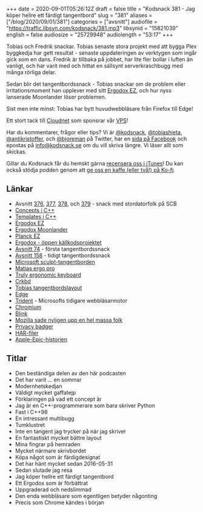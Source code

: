 +++
date = 2020-09-01T05:26:12Z
draft = false
title = "Kodsnack 381 - Jag köper hellre ett färdigt tangentbord"
slug = "381"
aliases = ["/blog/2020/09/01/381"]
categories = ["avsnitt"]
audiofile = "https://traffic.libsyn.com/kodsnack/381.mp3"
libsynid = "15821039"
english = false
audiosize = "25729948"
audiolength = "53:17" 
+++

Tobias och Fredrik snackar. Tobias senaste stora projekt med att bygga Plex byggkedja har gett resultat - senaste uppdateringen av verktygen som ingår gick som en dans. Fredrik är tillbaka på jobbet, har lite fler bollar i luften än vanligt, och har varit med och hittat en sällsynt serverkraschbugg med många rörliga delar.

Sedan blir det tangentbordssnack - Tobias snackar om de problem eller irritationsmoment han upplever med sitt [Ergodox EZ](https://ergodox-ez.com/), och hur nyss lanserade Moonlander löser problemen.

Sist men inte minst: Tobias har bytt huvudwebbläsare från Firefox till Edge!

Ett stort tack till [Cloudnet](http://www.cloudnet.se) som sponsrar vår [VPS](http://en.wikipedia.org/wiki/Virtual_private_server)!

Har du kommentarer, frågor eller tips? Vi är [@kodsnack](https://www.twitter.com/kodsnack), [@tobiashieta](https://www.twitter.com/tobiashieta), [@antikristoffer](https://www.twitter.com/antikristoffer), och [@bjoreman](https://www.twitter.com/bjoreman) på Twitter, har en [sida på Facebook](https://www.facebook.com/kodsnack) och epostas på [info@kodsnack.se](mailto:info@kodsnack.se) om du vill skriva längre. Vi läser allt som skickas.

Gillar du Kodsnack får du hemskt gärna [recensera oss i iTunes](http://itunes.apple.com/se/podcast/kodsnack/id561631498?l=en)! Du kan också stödja podden genom att <a href="https://ko-fi.com/kodsnack" rel="payment">ge oss en kaffe (eller två!) på Ko-fi</a>.

## Länkar ##
* Avsnitt [376](https://kodsnack.se/376/), [377](https://kodsnack.se/377/), [378](https://kodsnack.se/378/), och [379](https://kodsnack.se/379/) - snack med stordatorfolk på SCB
* [Concepts i C++](https://en.cppreference.com/w/cpp/language/constraints)
* [Templates i C++](https://en.cppreference.com/w/cpp/language/templates)
* [Ergodox EZ](https://ergodox-ez.com/)
* [Ergodox Moonlander](https://www.zsa.io/moonlander/)
* [Planck EZ](https://ergodox-ez.com/pages/planck)
* [Ergodox - öppen källkodsprojektet](https://www.ergodox.io/)
* [Avsnitt  74](https://kodsnack.se/74/) - första tangentbordssnack
* [Avsnitt  158](https://kodsnack.se/158/) - tidigt tangentbordssnack
* [Microsoft sculpt-tangentborden](https://www.cnet.com/reviews/microsoft-sculpt-ergonomic-desktop-review/)
* [Matias ergo pro](http://matias.ca/ergopro/pc/)
* [Truly ergonomic keyboard](https://trulyergonomic.com/ergonomic-keyboards/)
* [Crkbd](https://github.com/foostan/crkbd)
* [Tobias tangentbordslayout](https://configure.ergodox-ez.com/ergodox-ez/layouts/LvyAy/aWal3/0)
* [Edge](https://en.wikipedia.org/wiki/Microsoft_Edge)
* [Trident](https://en.wikipedia.org/wiki/Trident_%28software%29) - Microsofts tidigare webbläsarmotor
* [Chromium](https://en.wikipedia.org/wiki/Chromium_%28web_browser%29)
* [Blink](https://en.wikipedia.org/wiki/Blink_%28browser_engine%29)
* [Mozilla sade nyligen upp en hel massa folk](https://arstechnica.com/information-technology/2020/08/firefox-maker-mozilla-lays-off-250-workers-says-covid-19-lowered-revenue/)
* [Privacy badger](https://privacybadger.org/)
* [HAR-filer](https://en.wikipedia.org/wiki/HAR_%28file_format%29)
* [Apple-Epic-historien](https://www.theverge.com/2020/8/14/21368651/apple-fortnite-ios-app-store-ban-lawsuit-epic-games-payments)

## Titlar ##
* Den beständiga delen av den här podcasten
* Det har varit … en sommar
* Modernhetskedjan
* Väldigt mycket gaffatejp
* Förklaringen på vad ett concept är
* Jag är en C++-programmerare som bara skriver Python
* Fast i C++98
* En intressant multibugg
* Tumklustret
* Inte en tangent jag trycker på när jag skriver
* En fantastiskt mycket bättre layout
* Mina fingrar på hemraden
* Mycket närmare skrivbordet
* Köpa något som är färdigdesignat
* Det har hänt mycket sedan 2016-05-31
* Sedan slutade jag resa
* Jag köper hellre ett färdigt tangentbord
* Ett Ergodox som är förbättrat
* Uppgraderad och nedslimmad
* Den enda webbläsare som egentligen betyder någonting
* Precis som Chrome kändes i början
